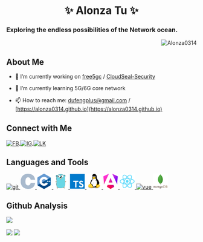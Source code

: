 <h1 align="center">✨ Alonza Tu ✨</h1>
<h3 align="left">Exploring the endless possibilities of the Network ocean.</h3>

<p align="right"> <img src="https://komarev.com/ghpvc/?username=Alonza0314&label=Profile%20views&color=0e75b6&style=flat" alt="Alonza0314" /> </p>

<h2>About Me</h2>

- 🔭 I’m currently working on [free5gc](https://github.com/free5gc) / [CloudSeal-Security](https://github.com/CloudSeal-Security)

- 🌱 I’m currently learning 5G/6G core network

- 📫 How to reach me: dufengplus@gmail.com / [https://alonza0314.github.io](https://alonza0314.github.io)

<h2>Connect with Me</h2>
<p align="left">
  <a href="https://www.facebook.com/profile.php?id=100005221907361&mibextid=LQQJ4d" target="_blank">
  	<img align="center" src="https://raw.githubusercontent.com/rahuldkjain/github-profile-readme-generator/master/src/images/icons/Social/facebook.svg" alt="FB" height="30" width="40" /
  </a>
  <a href="https://www.instagram.com/df_alonza_03.14" target="_blank">
    <img align="center" src="https://raw.githubusercontent.com/rahuldkjain/github-profile-readme-generator/master/src/images/icons/Social/instagram.svg" alt="IG" height="30" width="40" />
  </a>
  <a href="https://www.linkedin.com/in/feng-tu/" target="_blank">
    <img align="center" src="https://raw.githubusercontent.com/rahuldkjain/github-profile-readme-generator/master/src/images/icons/Social/linked-in-alt.svg" alt="LK" height="30" width="40" />
  </a>
</p>

<h2 align="left">Languages and Tools</h2>
<p align="left">
  <a href="https://git-scm.com/" target="_blank" rel="noreferrer">
    <img src="https://www.vectorlogo.zone/logos/git-scm/git-scm-icon.svg" alt="git" width="40" height="40"/>
  </a>
  <a href="https://www.cprogramming.com/" target="_blank" rel="noreferrer">
    <img src="https://raw.githubusercontent.com/devicons/devicon/master/icons/c/c-original.svg" alt="c" width="40" height="40"/>
  </a>
  <a href="https://www.w3schools.com/cpp/" target="_blank" rel="noreferrer">
    <img src="https://raw.githubusercontent.com/devicons/devicon/master/icons/cplusplus/cplusplus-original.svg"
      alt="cplusplus" width="40" height="40" /> 
  </a>
  <a href="https://golang.org" target="_blank" rel="noreferrer">
    <img src="https://raw.githubusercontent.com/devicons/devicon/master/icons/go/go-original.svg" alt="go" width="40" height="40"/>
  </a>
  <a href="https://www.typescriptlang.org/" target="_blank" rel="noreferrer">
    <img src="https://raw.githubusercontent.com/devicons/devicon/master/icons/typescript/typescript-original.svg" alt="typescript" width="40" height="40"/>
  </a>
  <a href="https://www.linux.org/" target="_blank" rel="noreferrer">
    <img src="https://raw.githubusercontent.com/devicons/devicon/master/icons/linux/linux-original.svg" alt="linux" width="40" height="40"/>
  </a>
  <a href="https://angular.dev" target="_blank" rel="noreferrer">
    <img src="https://raw.githubusercontent.com/devicons/devicon/master/icons/angular/angular-original.svg" alt="angular" width="40" height="40"/>
  </a>
  <a href="https://react.dev" target="_blank" rel="noreferrer">
    <img src="https://raw.githubusercontent.com/devicons/devicon/master/icons/react/react-original.svg" alt="react" width="40" height="40"/>
  </a>
  <a href="https://vuejs.org" target="_blank" rel="noreferrer">
    <img src="https://cdn.jsdelivr.net/gh/devicons/devicon@latest/icons/vuejs/vuejs-original.svg" alt="vue" width="40" height="40"/>
  </a>
  <a href="https://www.mongodb.com/" target="_blank" rel="noreferrer">
    <img src="https://raw.githubusercontent.com/devicons/devicon/master/icons/mongodb/mongodb-original-wordmark.svg" alt="mongodb" width="40" height="40"/>
  </a>
</p>

<h2>Github Analysis</h2>

![](http://github-profile-summary-cards.vercel.app/api/cards/profile-details?username=Alonza0314&theme=vue)

![](http://github-profile-summary-cards.vercel.app/api/cards/stats?username=Alonza0314&theme=github)
![](http://github-profile-summary-cards.vercel.app/api/cards/repos-per-language?username=Alonza0314&theme=github)
